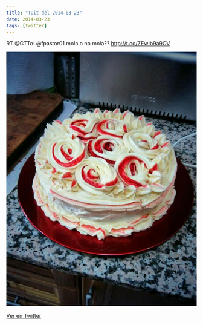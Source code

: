 ```yaml
---
title: "Tuit del 2014-03-23"
date: 2014-03-23
tags: [twitter]
---
```


RT @GTTo: @fpastor01 mola o no mola?? http://t.co/ZEwIb9a9OV

![Imagen](/assets/images/447786428899291137-BjbbEilIEAAHceQ.jpg)

[Ver en Twitter](https://twitter.com/i/web/status/447786428899291137)
